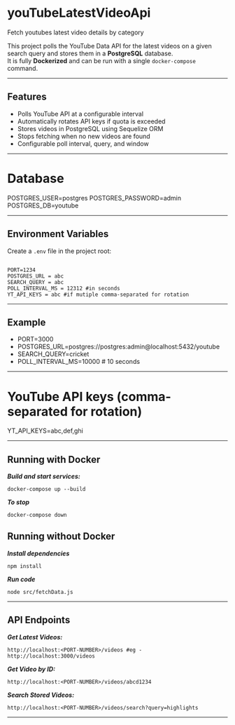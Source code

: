 # youTubeLatestVideoApi
Fetch youtubes latest video details by category 

This project polls the YouTube Data API for the latest videos on a given search query and stores them in a **PostgreSQL** database.  
It is fully **Dockerized** and can be run with a single `docker-compose` command.

---

## Features
- Polls YouTube API at a configurable interval
- Automatically rotates API keys if quota is exceeded
- Stores videos in PostgreSQL using Sequelize ORM
- Stops fetching when no new videos are found
- Configurable poll interval, query, and window

---

# Database
POSTGRES_USER=postgres
POSTGRES_PASSWORD=admin
POSTGRES_DB=youtube

---

## Environment Variables

Create a `.env` file in the project root:
```env

PORT=1234
POSTGRES_URL = abc
SEARCH_QUERY = abc
POLL_INTERVAL_MS = 12312 #in seconds
YT_API_KEYS = abc #if mutiple comma-separated for rotation

```
---
## Example
- PORT=3000
- POSTGRES_URL=postgres://postgres:admin@localhost:5432/youtube
- SEARCH_QUERY=cricket
- POLL_INTERVAL_MS=10000   # 10 seconds
---

# YouTube API keys (comma-separated for rotation)
YT_API_KEYS=abc,def,ghi

---
## Running with Docker

***Build and start services:***
```
docker-compose up --build
```
***To stop***
```
docker-compose down
```

## Running without Docker

***Install dependencies***
```
npm install
```

***Run code***
```
node src/fetchData.js
```
---

## API Endpoints

***Get Latest Videos:***
```
http://localhost:<PORT-NUMBER>/videos #eg - http://localhost:3000/videos
```
***Get Video by ID:***
```
http://localhost:<PORT-NUMBER>/videos/abcd1234 
```
***Search Stored Videos:***
```
http://localhost:<PORT-NUMBER>/videos/search?query=highlights
```
---
